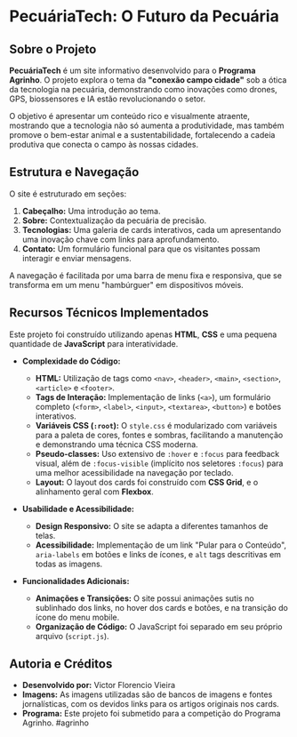 # PecuáriaTech: O Futuro da Pecuária

## Sobre o Projeto

**PecuáriaTech** é um site informativo desenvolvido para o **Programa Agrinho**. O projeto explora o tema da **"conexão campo cidade"** sob a ótica da tecnologia na pecuária, demonstrando como inovações como drones, GPS, biossensores e IA estão revolucionando o setor.

O objetivo é apresentar um conteúdo rico e visualmente atraente, mostrando que a tecnologia não só aumenta a produtividade, mas também promove o bem-estar animal e a sustentabilidade, fortalecendo a cadeia produtiva que conecta o campo às nossas cidades.

## Estrutura e Navegação

O site é estruturado em seções:

1.  **Cabeçalho:** Uma introdução ao tema.
2.  **Sobre:** Contextualização da pecuária de precisão.
3.  **Tecnologias:** Uma galeria de cards interativos, cada um apresentando uma inovação chave com links para aprofundamento.
4.  **Contato:** Um formulário funcional para que os visitantes possam interagir e enviar mensagens.

A navegação é facilitada por uma barra de menu fixa e responsiva, que se transforma em um menu "hambúrguer" em dispositivos móveis.

## Recursos Técnicos Implementados

Este projeto foi construído utilizando apenas **HTML**, **CSS** e uma pequena quantidade de **JavaScript** para interatividade.

* **Complexidade do Código:**
    * **HTML:** Utilização de tags como `<nav>`, `<header>`, `<main>`, `<section>`, `<article>` e `<footer>`.
    * **Tags de Interação:** Implementação de links (`<a>`), um formulário completo (`<form>`, `<label>`, `<input>`, `<textarea>`, `<button>`) e botões interativos.
    * **Variáveis CSS (`:root`):** O `style.css` é modularizado com variáveis para a paleta de cores, fontes e sombras, facilitando a manutenção e demonstrando uma técnica CSS moderna.
    * **Pseudo-classes:** Uso extensivo de `:hover` e `:focus` para feedback visual, além de `:focus-visible` (implícito nos seletores `:focus`) para uma melhor acessibilidade na navegação por teclado.
    * **Layout:** O layout dos cards foi construído com **CSS Grid**, e o alinhamento geral com **Flexbox**.

* **Usabilidade e Acessibilidade:**
    * **Design Responsivo:** O site se adapta a diferentes tamanhos de telas.
    * **Acessibilidade:** Implementação de um link "Pular para o Conteúdo", `aria-labels` em botões e links de ícones, e `alt` tags descritivas em todas as imagens.

* **Funcionalidades Adicionais:**
    * **Animações e Transições:** O site possui animações sutis no sublinhado dos links, no hover dos cards e botões, e na transição do ícone do menu mobile.
    * **Organização de Código:** O JavaScript foi separado em seu próprio arquivo (`script.js`).

## Autoria e Créditos

* **Desenvolvido por:** Victor Florencio Vieira
* **Imagens:** As imagens utilizadas são de bancos de imagens e fontes jornalísticas, com os devidos links para os artigos originais nos cards.
* **Programa:** Este projeto foi submetido para a competição do Programa Agrinho. #agrinho
